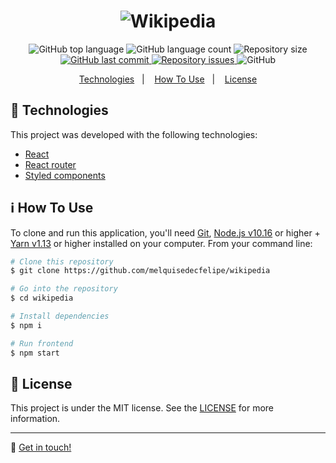 <h1 align="center">
    <img alt="Wikipedia" src="https://res.cloudinary.com/dtifsqadc/image/upload/v1574730029/48927_mog4qy.png" />
    <br>
</h1>

<p align="center">
  <img alt="GitHub top language" src="https://img.shields.io/github/languages/top/melquisedecfelipe/wikipedia.svg">

  <img alt="GitHub language count" src="https://img.shields.io/github/languages/count/melquisedecfelipe/wikipedia.svg">

  <img alt="Repository size" src="https://img.shields.io/github/repo-size/melquisedecfelipe/wikipedia.svg">

  <a href="https://github.com/melquisedecfelipe/wikipedia/commits/master">
    <img alt="GitHub last commit" src="https://img.shields.io/github/last-commit/melquisedecfelipe/wikipedia.svg">
  </a>

  <a href="https://github.com/melquisedecfelipe/wikipedia/issues">
    <img alt="Repository issues" src="https://img.shields.io/github/issues/melquisedecfelipe/wikipedia.svg">
  </a>

  <img alt="GitHub" src="https://img.shields.io/github/license/melquisedecfelipe/wikipedia.svg">
</p>

<p align="center">
  <a href="#rocket-technologies">Technologies</a>&nbsp;&nbsp;&nbsp;|&nbsp;&nbsp;&nbsp;
  <a href="#information_source-how-to-use">How To Use</a>&nbsp;&nbsp;&nbsp;|&nbsp;&nbsp;&nbsp;
  <a href="#memo-license">License</a>
</p>

## :rocket: Technologies

This project was developed with the following technologies:

-  [React](https://reactjs.org/)
-  [React router](https://reacttraining.com/react-router/)
-  [Styled components](https://www.styled-components.com/)

## :information_source: How To Use

To clone and run this application, you'll need [Git](https://git-scm.com), [Node.js v10.16](https://nodejs.org/) or higher + [Yarn v1.13](https://yarnpkg.com/) or higher installed on your computer. From your command line:

```bash
# Clone this repository
$ git clone https://github.com/melquisedecfelipe/wikipedia

# Go into the repository
$ cd wikipedia

# Install dependencies
$ npm i

# Run frontend
$ npm start
```

## :memo: License
This project is under the MIT license. See the [LICENSE](https://github.com/melquisedecfelipe/wikipedia/blob/master/LICENSE) for more information.

---

:wave: [Get in touch!](https://www.linkedin.com/in/melquisedecfelipe/)
